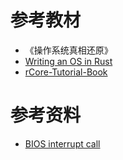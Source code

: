 
# 参考教材
- 《操作系统真相还原》
- [Writing an OS in Rust](https://os.phil-opp.com/zh-CN/)
- [rCore-Tutorial-Book](https://rcore-os.cn/rCore-Tutorial-Book-v3/chapter0/index.html)

# 参考资料
- [BIOS interrupt call](http://www.ctyme.com/intr/int.htm)
